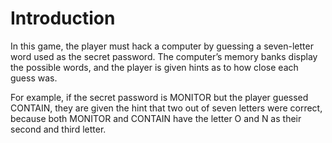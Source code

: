 # Introduction
In this game, the player must hack a computer by guessing a seven-letter word used as the secret password. The computer’s memory banks display the possible words, and the player is given hints as to how close each guess was. 

For example, if the secret password is MONITOR but the player guessed CONTAIN, they are given the hint that two out of seven letters were correct, because both MONITOR and CONTAIN have the letter O and N as their second and third letter.
